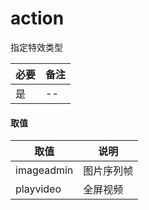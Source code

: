 # action
指定特效类型

|必要|备注|
|---|---|
|是|--|

#### 取值
|取值|说明|
|---|---|
|imageadmin|图片序列帧|
|playvideo|全屏视频|
